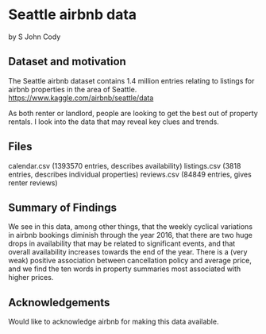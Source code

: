 # Seattle airbnb data
by S John Cody



## Dataset and motivation

The Seattle airbnb dataset contains 1.4 million entries relating to listings for airbnb properties in the area of Seattle.
https://www.kaggle.com/airbnb/seattle/data

As both renter or landlord, people are looking to get the best out of property rentals. I look into the data that may 
reveal key clues and trends.

## Files

calendar.csv (1393570 entries, describes availability)
listings.csv (3818 entries, describes individual properties)
reviews.csv (84849 entries, gives renter reviews)

## Summary of Findings

We see in this data, among other things, that the weekly cyclical variations in airbnb bookings diminish through the year 2016, that there are 
two huge drops in availability that may be related to significant events, and that overall availability increases towards the end of the year. There 
is a (very weak) positive association between cancellation policy and average price, and we find the ten words in property summaries most associated 
with higher prices.

## Acknowledgements

Would like to acknowledge airbnb for making this data available.